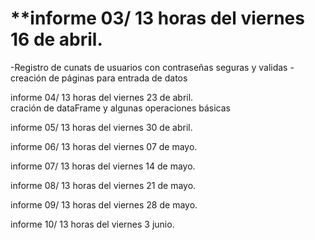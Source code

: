 
# **informe 03/ 13 horas del viernes 16 de abril.
-Registro de cunats de usuarios con contraseñas seguras y validas
-creación de páginas para entrada de datos


informe 04/ 13 horas del viernes 23 de abril.  
cración de dataFrame y algunas operaciones básicas

informe 05/ 13 horas del viernes 30 de abril.

informe 06/ 13 horas del viernes 07 de mayo.

informe 07/ 13 horas del viernes 14 de mayo.

informe 08/ 13 horas del viernes 21 de mayo.

informe 09/ 13 horas del viernes 28 de mayo.

informe 10/ 13 horas del viernes 3 junio.
